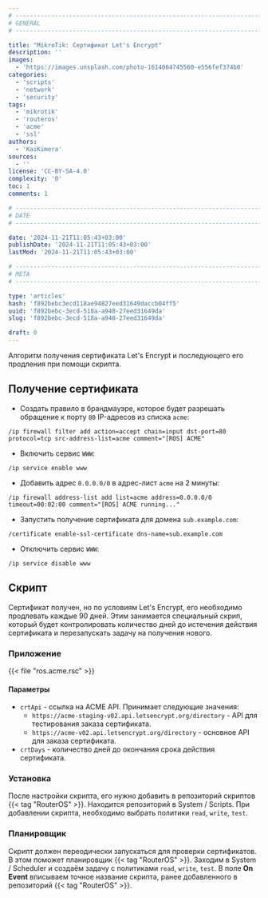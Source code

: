 ```yaml
---
# -------------------------------------------------------------------------------------------------------------------- #
# GENERAL
# -------------------------------------------------------------------------------------------------------------------- #

title: "MikroTik: Сертификат Let's Encrypt"
description: ''
images:
  - 'https://images.unsplash.com/photo-1614064745560-e556fef374b0'
categories:
  - 'scripts'
  - 'network'
  - 'security'
tags:
  - 'mikrotik'
  - 'routeros'
  - 'acme'
  - 'ssl'
authors:
  - 'KaiKimera'
sources:
  - ''
license: 'CC-BY-SA-4.0'
complexity: '0'
toc: 1
comments: 1

# -------------------------------------------------------------------------------------------------------------------- #
# DATE
# -------------------------------------------------------------------------------------------------------------------- #

date: '2024-11-21T11:05:43+03:00'
publishDate: '2024-11-21T11:05:43+03:00'
lastMod: '2024-11-21T11:05:43+03:00'

# -------------------------------------------------------------------------------------------------------------------- #
# META
# -------------------------------------------------------------------------------------------------------------------- #

type: 'articles'
hash: 'f892bebc3ecd118ae94827eed31649daccb04ff5'
uuid: 'f892bebc-3ecd-518a-a948-27eed31649da'
slug: 'f892bebc-3ecd-518a-a948-27eed31649da'

draft: 0
---
```


Алгоритм получения сертификата Let's Encrypt и последующего его продления при помощи скрипта.

<!--more-->

## Получение сертификата

- Создать правило в брандмауэре, которое будет разрешать обращение к порту `80` IP-адресов из списка `acme`:

```
/ip firewall filter add action=accept chain=input dst-port=80 protocol=tcp src-address-list=acme comment="[ROS] ACME"
```

- Включить сервис `WWW`:

```
/ip service enable www
``` 

- Добавить адрес `0.0.0.0/0` в адрес-лист `acme` на 2 минуты:

```
/ip firewall address-list add list=acme address=0.0.0.0/0 timeout=00:02:00 comment="[ROS] ACME running..."
```

- Запустить получение сертификата для домена `sub.example.com`:

```
/certificate enable-ssl-certificate dns-name=sub.example.com
```

- Отключить сервис `WWW`:

```
/ip service disable www
```

## Скрипт

Сертификат получен, но по условиям Let's Encrypt, его необходимо продлевать каждые 90 дней. Этим занимается специальный скрип, который будет контролировать количество дней до истечения действия сертификата и перезапускать задачу на получения нового.

### Приложение

{{< file "ros.acme.rsc" >}}

#### Параметры

- `crtApi` - ссылка на ACME API. Принимает следующие значения:
  - `https://acme-staging-v02.api.letsencrypt.org/directory` - API для тестирования заказа сертификата.
  - `https://acme-v02.api.letsencrypt.org/directory` - основное API для заказа сертификата.
- `crtDays` - количество дней до окончания срока действия сертификата.

### Установка

После настройки скрипта, его нужно добавить в репозиторий скриптов {{< tag "RouterOS" >}}. Находится репозиторий в System / Scripts. При добавлении скрипта, необходимо выбрать политики `read`, `write`, `test`.

### Планировщик

Скрипт должен переодически запускаться для проверки сертификатов. В этом поможет планировщик {{< tag "RouterOS" >}}. Заходим в System / Scheduler и создаём задачу с политиками `read`, `write`, `test`. В поле **On Event** вписываем точное название скрипта, ранее добавленного в репозиторий {{< tag "RouterOS" >}}.
